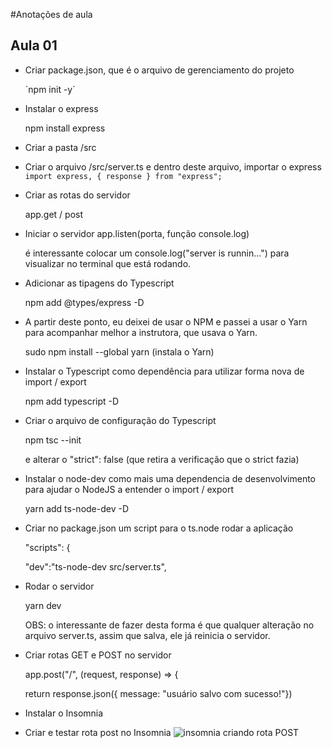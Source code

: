 #Anotações de aula

## Aula 01

- Criar package.json, que é o arquivo de gerenciamento do projeto
  <p>
  `npm init -y`
 
 - Instalar o express
   <p>npm install express</p>

- Criar a pasta /src

- Criar o arquivo /src/server.ts e dentro deste arquivo, importar o express
  `import express, { response } from "express";`
    
- Criar as rotas do servidor 
  <p>app.get / post</p>

- Iniciar o servidor app.listen(porta, função console.log)
  <p>é interessante colocar um console.log("server is runnin...") para visualizar no terminal que está rodando.</p> 
  
- Adicionar as tipagens do Typescript
  <p>npm add @types/express -D</p>

- A partir deste ponto, eu deixei de usar o NPM e passei a usar o Yarn para acompanhar melhor a instrutora, que usava o Yarn.
  <p>sudo npm install --global yarn (instala o Yarn)</p>

- Instalar o Typescript como dependência para utilizar forma nova de import / export
  <p>npm add typescript -D</p>

- Criar o arquivo de configuração do Typescript
  <p>npm tsc --init</p>
  <p>e alterar o "strict": false (que retira a verificação que o strict fazia)</p>

- Instalar o node-dev como mais uma dependencia de desenvolvimento para ajudar o NodeJS a entender o import / export
  <p>yarn add ts-node-dev -D</p>
  
- Criar no package.json um script para o ts.node rodar a aplicação
  <p>"scripts": {</p>
  <p>"dev":"ts-node-dev src/server.ts",</p>

- Rodar o servidor
  <p>yarn dev</p> 
  <p>OBS: o interessante de fazer desta forma é que qualquer alteração no arquivo server.ts, assim que salva, ele já reinicia o servidor.</p> 
  
- Criar rotas GET e POST no servidor
  <p>app.post("/", (request, response) => {</p>
  <p>return response.json({ message: "usuário salvo com sucesso!"})</p>
    
- Instalar o Insomnia

- Criar e testar rota post no Insomnia
![insomnia criando rota POST](https://user-images.githubusercontent.com/68570832/115545895-bcab8800-a27a-11eb-9107-c7f29bc345fa.png)

